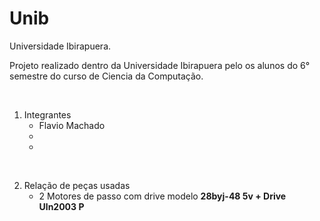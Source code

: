# Unib
Universidade Ibirapuera.

Projeto realizado dentro da Universidade Ibirapuera pelo os alunos do 6° semestre do curso de Ciencia da Computação.

<br/>

1. 	Integrantes
	- Flavio Machado
	- 
	- 

<br/>
	
2.	Relação de peças usadas
	- 2 Motores de passo com drive modelo **28byj-48 5v + Drive Uln2003 P**